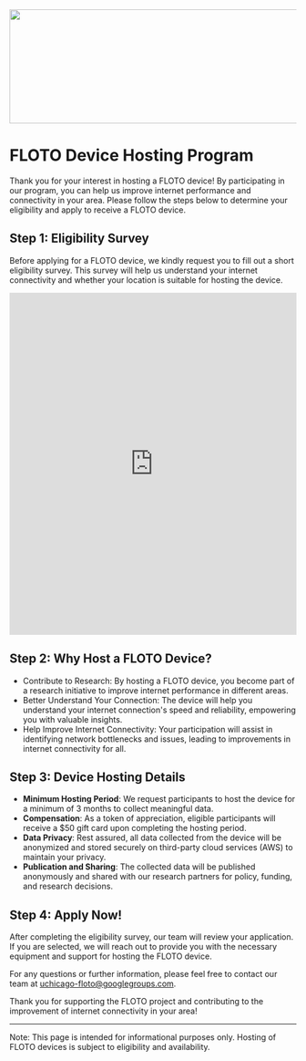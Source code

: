 <img src="https://internetequity.uchicago.edu/wp-content/uploads/2022/04/netrics_install-e1651779294611-528x328.jpg" width="800" height="200">

# FLOTO Device Hosting Program

Thank you for your interest in hosting a FLOTO device! By participating in our program, you can help us improve internet performance and connectivity in your area. Please follow the steps below to determine your eligibility and apply to receive a FLOTO device.

## Step 1: Eligibility Survey

Before applying for a FLOTO device, we kindly request you to fill out a short eligibility survey. This survey will help us understand your internet connectivity and whether your location is suitable for hosting the device.

<iframe src="https://uchicago.co1.qualtrics.com/jfe/form/SV_0J4OlcSjtoKtkCa" width="100%" height="600px" frameborder="0" allowfullscreen="true"></iframe>

## Step 2: Why Host a FLOTO Device?

- Contribute to Research: By hosting a FLOTO device, you become part of a research initiative to improve internet performance in different areas.
- Better Understand Your Connection: The device will help you understand your internet connection's speed and reliability, empowering you with valuable insights.
- Help Improve Internet Connectivity: Your participation will assist in identifying network bottlenecks and issues, leading to improvements in internet connectivity for all.

## Step 3: Device Hosting Details

- **Minimum Hosting Period**: We request participants to host the device for a minimum of 3 months to collect meaningful data.
- **Compensation**: As a token of appreciation, eligible participants will receive a $50 gift card upon completing the hosting period.
- **Data Privacy**: Rest assured, all data collected from the device will be anonymized and stored securely on third-party cloud services (AWS) to maintain your privacy.
- **Publication and Sharing**: The collected data will be published anonymously and shared with our research partners for policy, funding, and research decisions.

## Step 4: Apply Now!

After completing the eligibility survey, our team will review your application. If you are selected, we will reach out to provide you with the necessary equipment and support for hosting the FLOTO device.

For any questions or further information, please feel free to contact our team at [uchicago-floto@googlegroups.com](mailto:uchicago-floto@googlegroups.com).

Thank you for supporting the FLOTO project and contributing to the improvement of internet connectivity in your area!

---
Note: This page is intended for informational purposes only. Hosting of FLOTO devices is subject to eligibility and availability.